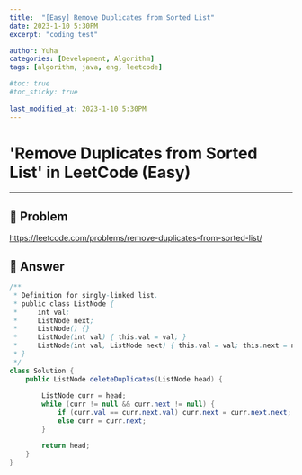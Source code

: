 ```yaml
---
title:  "[Easy] Remove Duplicates from Sorted List"
date: 2023-1-10 5:30PM
excerpt: "coding test"

author: Yuha
categories: [Development, Algorithm]
tags: [algorithm, java, eng, leetcode]

#toc: true
#toc_sticky: true
 
last_modified_at: 2023-1-10 5:30PM
---
```


# 'Remove Duplicates from Sorted List' in LeetCode (Easy)

---

## 📌 Problem
<https://leetcode.com/problems/remove-duplicates-from-sorted-list/>


## 📌 Answer

```java
/**
 * Definition for singly-linked list.
 * public class ListNode {
 *     int val;
 *     ListNode next;
 *     ListNode() {}
 *     ListNode(int val) { this.val = val; }
 *     ListNode(int val, ListNode next) { this.val = val; this.next = next; }
 * }
 */
class Solution {
    public ListNode deleteDuplicates(ListNode head) {
        
        ListNode curr = head;
        while (curr != null && curr.next != null) {
            if (curr.val == curr.next.val) curr.next = curr.next.next;
            else curr = curr.next;
        }

        return head;
    }
}
```


